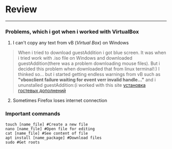 # Review

---

### Problems, which i got when i worked with VirtualBox

1.  I can't copy any text from vB (*Virtual Box*) on Windows 
> When i tried to download guestAddition i got blue screen.
 It was when i tried work with .iso file on Windows and downloaded
 guestAddition(there was a problem downloading mouse files).
 But i decided this problem when downloaded that from linux terminal!:)
 I thinked so... but i started getting endless warnings from vB
 such as **"vboxclient failure waiting for event verr invalid handle..."**
 and i ununstalled guestAddition:(i worked with this site 
[установка гостевых дополнений](https://pc.ru/articles/ustanovka-gostevyx-dopolnenij-virtualbox)
2. Sometimes Firefox loses internet connection

### Important commands

    touch [name_file] #Create a new file
    nano [name_file] #Open file for editing
    cat [name_file] #See content of file
    apt install [name_package] #Download files
    sudo #Get roots

